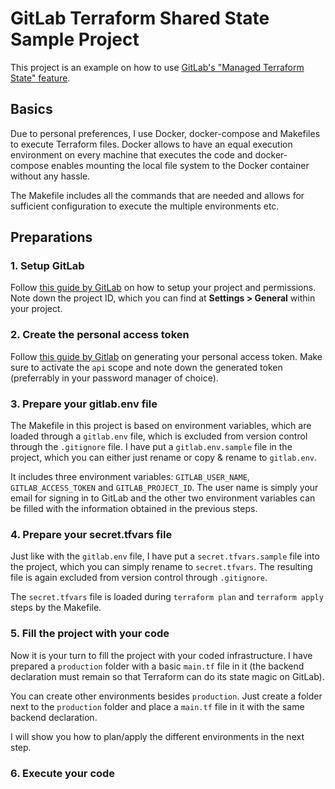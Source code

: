 # GitLab Terraform Shared State Sample Project

This project is an example on how to use [GitLab's "Managed Terraform State" feature](https://docs.gitlab.com/ee/user/infrastructure/terraform_state.html).

## Basics

Due to personal preferences, I use Docker, docker-compose and Makefiles to execute Terraform files. Docker allows to have an equal execution environment on every machine that executes the code and docker-compose enables mounting the local file system to the Docker container without any hassle.

The Makefile includes all the commands that are needed and allows for sufficient configuration to execute the multiple environments etc.

## Preparations

### 1. Setup GitLab

Follow [this guide by GitLab](https://docs.gitlab.com/ee/user/infrastructure/terraform_state.html) on how to setup your project and permissions. Note down the project ID, which you can find at **Settings > General** within your project.

### 2. Create the personal access token

Follow [this guide by Gitlab](https://docs.gitlab.com/ee/user/profile/personal_access_tokens.html) on generating your personal access token. Make sure to activate the `api` scope and note down the generated token (preferrably in your password manager of choice).

### 3. Prepare your gitlab.env file

The Makefile in this project is based on environment variables, which are loaded through a `gitlab.env` file, which is excluded from version control through the `.gitignore` file. I have put a `gitlab.env.sample` file in the project, which you can either just rename or copy & rename to `gitlab.env`.

It includes three environment variables: `GITLAB_USER_NAME`, `GITLAB_ACCESS_TOKEN` and `GITLAB_PROJECT_ID`. The user name is simply your email for signing in to GitLab and the other two environment variables can be filled with the information obtained in the previous steps.

### 4. Prepare your secret.tfvars file

Just like with the `gitlab.env` file, I have put a `secret.tfvars.sample` file into the project, which you can simply rename to `secret.tfvars`. The resulting file is again excluded from version control through `.gitignore`.

The `secret.tfvars` file is loaded during `terraform plan` and `terraform apply` steps by the Makefile.

### 5. Fill the project with your code

Now it is your turn to fill the project with your coded infrastructure. I have prepared a `production` folder with a basic `main.tf` file in it (the backend declaration must remain so that Terraform can do its state magic on GitLab).

You can create other environments besides `production`. Just create a folder next to the `production` folder and place a `main.tf` file in it with the same backend declaration.

I will show you how to plan/apply the different environments in the next step.

### 6. Execute your code
